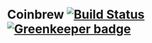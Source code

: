 # Coinbrew [![Build Status](https://travis-ci.org/laxxers/Coinbrew.svg?branch=master)](https://travis-ci.org/laxxers/Coinbrew) [![Greenkeeper badge](https://badges.greenkeeper.io/laxxers/Coinbrew.svg)](https://greenkeeper.io/)


